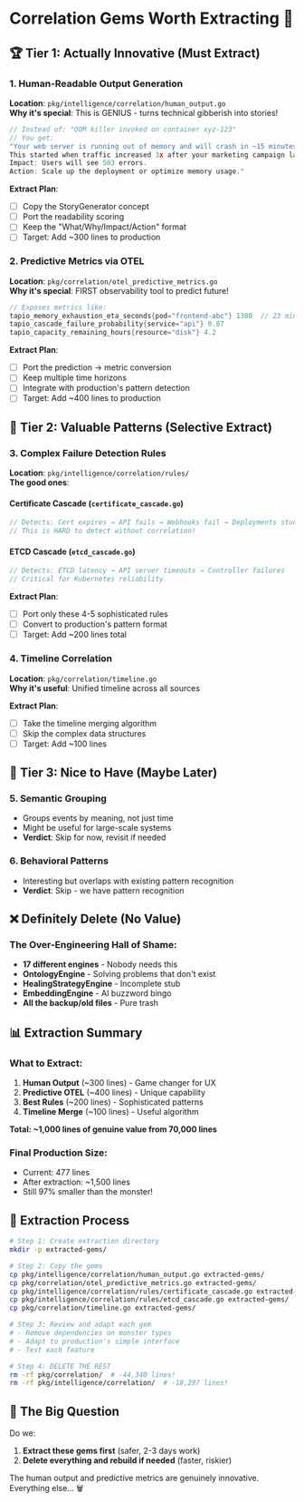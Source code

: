 # Correlation Gems Worth Extracting 💎

## 🏆 Tier 1: Actually Innovative (Must Extract)

### 1. **Human-Readable Output Generation**
**Location**: `pkg/intelligence/correlation/human_output.go`  
**Why it's special**: This is GENIUS - turns technical gibberish into stories!

```go
// Instead of: "OOM killer invoked on container xyz-123"
// You get: 
"Your web server is running out of memory and will crash in ~15 minutes.
This started when traffic increased 3x after your marketing campaign launched.
Impact: Users will see 503 errors.
Action: Scale up the deployment or optimize memory usage."
```

**Extract Plan**:
- [ ] Copy the StoryGenerator concept
- [ ] Port the readability scoring
- [ ] Keep the "What/Why/Impact/Action" format
- [ ] Target: Add ~300 lines to production

### 2. **Predictive Metrics via OTEL**
**Location**: `pkg/correlation/otel_predictive_metrics.go`  
**Why it's special**: FIRST observability tool to predict future!

```go
// Exposes metrics like:
tapio_memory_exhaustion_eta_seconds{pod="frontend-abc"} 1380  // 23 minutes
tapio_cascade_failure_probability{service="api"} 0.87
tapio_capacity_remaining_hours{resource="disk"} 4.2
```

**Extract Plan**:
- [ ] Port the prediction → metric conversion
- [ ] Keep multiple time horizons
- [ ] Integrate with production's pattern detection
- [ ] Target: Add ~400 lines to production

## 🥈 Tier 2: Valuable Patterns (Selective Extract)

### 3. **Complex Failure Detection Rules**
**Location**: `pkg/intelligence/correlation/rules/`  
**The good ones**:

#### Certificate Cascade (`certificate_cascade.go`)
```go
// Detects: Cert expires → API fails → Webhooks fail → Deployments stuck
// This is HARD to detect without correlation!
```

#### ETCD Cascade (`etcd_cascade.go`)
```go
// Detects: ETCD latency → API server timeouts → Controller failures
// Critical for Kubernetes reliability
```

**Extract Plan**:
- [ ] Port only these 4-5 sophisticated rules
- [ ] Convert to production's pattern format
- [ ] Target: Add ~200 lines total

### 4. **Timeline Correlation**
**Location**: `pkg/correlation/timeline.go`  
**Why it's useful**: Unified timeline across all sources

**Extract Plan**:
- [ ] Take the timeline merging algorithm
- [ ] Skip the complex data structures
- [ ] Target: Add ~100 lines

## 🥉 Tier 3: Nice to Have (Maybe Later)

### 5. **Semantic Grouping**
- Groups events by meaning, not just time
- Might be useful for large-scale systems
- **Verdict**: Skip for now, revisit if needed

### 6. **Behavioral Patterns**
- Interesting but overlaps with existing pattern recognition
- **Verdict**: Skip - we have pattern recognition

## ❌ Definitely Delete (No Value)

### The Over-Engineering Hall of Shame:
- **17 different engines** - Nobody needs this
- **OntologyEngine** - Solving problems that don't exist
- **HealingStrategyEngine** - Incomplete stub
- **EmbeddingEngine** - AI buzzword bingo
- **All the backup/old files** - Pure trash

## 📊 Extraction Summary

### What to Extract:
1. **Human Output** (~300 lines) - Game changer for UX
2. **Predictive OTEL** (~400 lines) - Unique capability  
3. **Best Rules** (~200 lines) - Sophisticated patterns
4. **Timeline Merge** (~100 lines) - Useful algorithm

**Total: ~1,000 lines of genuine value from 70,000 lines**

### Final Production Size:
- Current: 477 lines
- After extraction: ~1,500 lines
- Still 97% smaller than the monster!

## 🎯 Extraction Process

```bash
# Step 1: Create extraction directory
mkdir -p extracted-gems/

# Step 2: Copy the gems
cp pkg/intelligence/correlation/human_output.go extracted-gems/
cp pkg/correlation/otel_predictive_metrics.go extracted-gems/
cp pkg/intelligence/correlation/rules/certificate_cascade.go extracted-gems/
cp pkg/intelligence/correlation/rules/etcd_cascade.go extracted-gems/
cp pkg/correlation/timeline.go extracted-gems/

# Step 3: Review and adapt each gem
# - Remove dependencies on monster types
# - Adapt to production's simple interface
# - Test each feature

# Step 4: DELETE THE REST
rm -rf pkg/correlation/  # -44,340 lines!
rm -rf pkg/intelligence/correlation/  # -18,297 lines!
```

## 🤔 The Big Question

Do we:
1. **Extract these gems first** (safer, 2-3 days work)
2. **Delete everything and rebuild if needed** (faster, riskier)

The human output and predictive metrics are genuinely innovative. Everything else... 🗑️